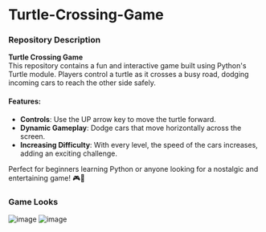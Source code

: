 # Turtle-Crossing-Game
### Repository Description

**Turtle Crossing Game**  
This repository contains a fun and interactive game built using Python's Turtle module. Players control a turtle as it crosses a busy road, dodging incoming cars to reach the other side safely.

#### Features:
- **Controls**: Use the UP arrow key to move the turtle forward.  
- **Dynamic Gameplay**: Dodge cars that move horizontally across the screen.  
- **Increasing Difficulty**: With every level, the speed of the cars increases, adding an exciting challenge.  

Perfect for beginners learning Python or anyone looking for a nostalgic and entertaining game! 🎮🐢

### Game Looks
![image](https://github.com/user-attachments/assets/87739b77-da66-4adb-abdf-bea1ed249eb5)
![image](https://github.com/user-attachments/assets/d2dba502-ea97-4518-a888-6d0a0ba23dd2)

